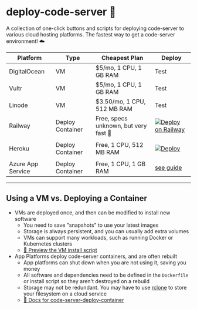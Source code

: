 # deploy-code-server 🚀

A collection of one-click buttons and scripts for deploying code-server to various cloud hosting platforms. The fastest way to get a code-server environment! ☁️

| Platform          | Type             | Cheapest Plan                         | Deploy                                                                                                                                                                                                                                                                                                                                         |
| ----------------- | ---------------- | ------------------------------------- | ---------------------------------------------------------------------------------------------------------------------------------------------------------------------------------------------------------------------------------------------------------------------------------------------------------------------------------------------- |
| DigitalOcean      | VM               | $5/mo, 1 CPU, 1 GB RAM                | Test                                                                                                                                                                                                                                                                                                                                           |
| Vultr             | VM               | $5/mo, 1 CPU, 1 GB RAM                | Test                                                                                                                                                                                                                                                                                                                                           |
| Linode            | VM               | $3.50/mo, 1 CPU, 512 MB RAM           | Test                                                                                                                                                                                                                                                                                                                                           |
| Railway           | Deploy Container | Free, specs unknown, but very fast 🚀 | [![Deploy on Railway](https://railway.app/button.svg)](https://railway.app/new?template=https%3A%2F%2Fgithub.com%2Fbpmct%2Fcode-server-railway&envs=PASSWORD%2CGIT_REPO&PASSWORDDesc=Your+password+to+log+in+to+code-server+with&GIT_REPODesc=A+git+repo+to+clone+and+open+in+code-server+%28ex.+https%3A%2F%2Fgithub.com%2Fcdr%2Fdocs.git%29) |
|                   |
| Heroku            | Deploy Container | Free, 1 CPU, 512 MB RAM               | [![Deploy](https://www.herokucdn.com/deploy/button.svg)](https://heroku.com/deploy)                                                                                                                                                                                                                                                            |
|                   |
| Azure App Service | Deploy Container | Free, 1 CPU, 1 GB RAM                 | [see guide](https://github.com/bencdr/code-server-azure)                                                                                                                                                                                                                                                                                       |

---

## Using a VM vs. Deploying a Container

- VMs are deployed once, and then can be modified to install new software
  - You need to save "snapshots" to use your latest images
  - Storage is always persistent, and you can usually add extra volumes
  - VMs can support many workloads, such as running Docker or Kubernetes clusters
  - [👀 Preview the VM install script](vm-script/)
- App Platforms deploy code-server containers, and are often rebuilt
  - App platforms can shut down when you are not using it, saving you money
  - All software and dependencies need to be defined in the `Dockerfile` or install script so they aren't destroyed on a rebuild
  - Storage may not be redundant. You may have to use [rclone](https://rclone.org/) to store your filesystem on a cloud service
  - [📄 Docs for code-server-deploy-container](deploy-container/)
